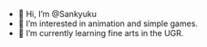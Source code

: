 - 👋 Hi, I’m @Sankyuku
- 👀 I’m interested in animation and simple games.
- 🌱 I’m currently learning fine arts in the UGR.
